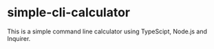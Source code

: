 # simple-cli-calculator
This is a simple command line calculator using TypeScipt, Node.js and Inquirer.
